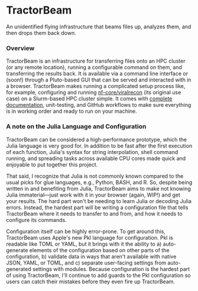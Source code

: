 # TractorBeam

An unidentified flying infrastructure that beams files up, analyzes them, and then drops them back down.

### Overview
TractorBeam is an infrastructure for transferring files onto an HPC cluster (or any remote location), running a configurable command on them, and transferring the results back. It is available via a command line interface or (soon!) through a Pluto-based GUI that can be served and interacted with in a browser. TractorBeam makes running a complicated setup process like, for example, configuring and running [nf-core/viralrecon](https://nf-co.re/viralrecon) (its original use case) on a Slurm-based HPC cluster simple. It comes with [complete documentation](docs/build/index.md), unit-testing, and GitHub workflows to make sure everything is in working order and ready to run on your machine. 

### A note on the Julia Language and Configuration
TractorBeam can be considered a high-performance prototype, which the Julia language is very good for. In addition to be fast after the first execution of each function, Julia's syntax for string interpolation, shell command running, and spreading tasks across available CPU cores made quick and enjoyable to put together this project. 

That said, I recognize that Julia is not commonly known compared to the usual picks for glue languages, e.g., Python, BASH, and R. So, despite being written in and benefiting from Julia, TractorBeam aims to make not knowing Julia immaterial—just work with it in your browser (again, WIP!) and get your results. The hard part won't be needing to learn Julia or decoding Julia errors. Instead, the hardest part will be writing a configuration file that tells TractorBeam where it needs to transfer to and from, and how it needs to configure its commands.

Configuration itself can be highly error-prone. To get around this, TractorBeam uses Apple's new Pkl language for configuration. Pkl is readable like TOML or YAML, but it brings with it the ability to a) auto-generate elements of the configuration based on other parts of the configuration, b) validate data in ways that aren't available with native JSON, YAML, or TOML, and c) separate user-facing settings from auto-generated settings with modules. Because configuration is the hardest part of using TractorBeam, I'll continue to add guards to the Pkl configuration so users can catch their mistakes before they even fire up TractorBeam.
